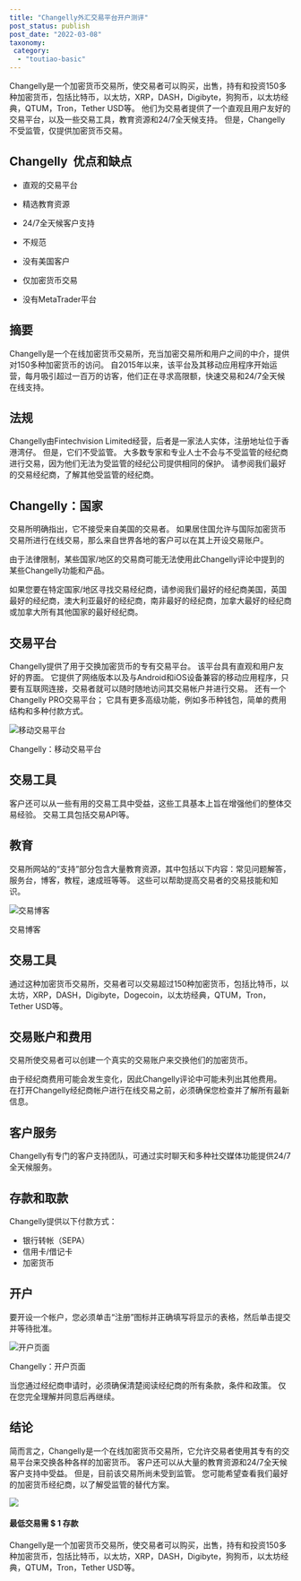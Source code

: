 ```yaml
---
title: "Changelly外汇交易平台开户测评"
post_status: publish
post_date: "2022-03-08"
taxonomy:
 category: 
  - "toutiao-basic"
---
```


Changelly是一个加密货币交易所，使交易者可以购买，出售，持有和投资150多种加密货币，包括比特币，以太坊，XRP，DASH，Digibyte，狗狗币，以太坊经典，QTUM，Tron，Tether USD等。 他们为交易者提供了一个直观且用户友好的交易平台，以及一些交易工具，教育资源和24/7全天候支持。 但是，Changelly不受监管，仅提供加密货币交易。

## Changelly  优点和缺点

- 直观的交易平台

- 精选教育资源

- 24/7全天候客户支持

- 不规范

- 没有美国客户

- 仅加密货币交易

- 没有MetaTrader平台


## 摘要

Changelly是一个在线加密货币交易所，充当加密交易所和用户之间的中介，提供对150多种加密货币的访问。 自2015年以来，该平台及其移动应用程序开始运营，每月吸引超过一百万的访客，他们正在寻求高限额，快速交易和24/7全天候在线支持。

## 法规

Changelly由Fintechvision Limited经营，后者是一家法人实体，注册地址位于香港湾仔。 但是，它们不受监管。 大多数专家和专业人士不会与不受监管的经纪商进行交易，因为他们无法为受监管的经纪公司提供相同的保护。 请参阅我们最好的交易经纪商，了解其他受监管的经纪商。

## **Changelly：国家**

交易所明确指出，它不接受来自美国的交易者。 如果居住国允许与国际加密货币交易所进行在线交易，那么来自世界各地的客户可以在其上开设交易账户。

由于法律限制，某些国家/地区的交易商可能无法使用此Changelly评论中提到的某些Changelly功能和产品。

如果您要在特定国家/地区寻找交易经纪商，请参阅我们最好的经纪商美国，英国最好的经纪商，澳大利亚最好的经纪商，南非最好的经纪商，加拿大最好的经纪商或加拿大所有其他国家的最好经纪商。

## 交易平台

Changelly提供了用于交换加密货币的专有交易平台。 该平台具有直观和用户友好的界面。 它提供了网络版本以及与Android和iOS设备兼容的移动应用程序，只要有互联网连接，交易者就可以随时随地访问其交易帐户并进行交易。 还有一个Changelly PRO交易平台； 它具有更多高级功能，例如多币种钱包，简单的费用结构和多种付款方式。

![移动交易平台](https://cdn.fendou.la/funstoutiao/2020/11/Changelly-Review-Mobile-Platform-.jpg "移动交易平台")

Changelly：移动交易平台

## 交易工具

客户还可以从一些有用的交易工具中受益，这些工具基本上旨在增强他们的整体交易经验。 交易工具包括交易API等。

## 教育

交易所网站的“支持”部分包含大量教育资源，其中包括以下内容：常见问题解答，服务台，博客，教程，速成班等等。 这些可以帮助提高交易者的交易技能和知识。

![交易博客](https://cdn.fendou.la/funstoutiao/2020/11/Changelly-Review-Trading-Blog.jpg "交易博客")

交易博客

## 交易工具

通过这种加密货币交易所，交易者可以交易超过150种加密货币，包括比特币，以太坊，XRP，DASH，Digibyte，Dogecoin，以太坊经典，QTUM，Tron，Tether USD等。

## 交易账户和费用

交易所使交易者可以创建一个真实的交易账户来交换他们的加密货币。

由于经纪商费用可能会发生变化，因此Changelly评论中可能未列出其他费用。 在打开Changelly经纪商帐户进行在线交易之前，必须确保您检查并了解所有最新信息。

## 客户服务

Changelly有专门的客户支持团队，可通过实时聊天和多种社交媒体功能提供24/7全天候服务。

## 存款和取款

Changelly提供以下付款方式：

- 银行转帐（SEPA）
- 信用卡/借记卡
- 加密货币

## 开户

要开设一个帐户，您必须单击“注册”图标并正确填写将显示的表格，然后单击提交并等待批准。

![开户页面](https://cdn.fendou.la/funstoutiao/2020/11/Changelly-Review-Account-Opening-Page.jpg "开户页面")

Changelly：开户页面

当您通过经纪商申请时，必须确保清楚阅读经纪商的所有条款，条件和政策。 仅在您完全理解并同意后再继续。

## 结论

简而言之，Changelly是一个在线加密货币交易所，它允许交易者使用其专有的交易平台来交换各种各样的加密货币。 客户还可以从大量的教育资源和24/7全天候客户支持中受益。 但是，目前该交易所尚未受到监管。 您可能希望查看我们最好的加密货币经纪商，以了解受监管的替代方案。

![](https://cdn.fendou.la/funstoutiao/2020/11/Changelly-Logo.png)

#### 最低交易需 **$ 1** 存款

Changelly是一个加密货币交易所，使交易者可以购买，出售，持有和投资150多种加密货币，包括比特币，以太坊，XRP，DASH，Digibyte，狗狗币，以太坊经典，QTUM，Tron，Tether USD等。
